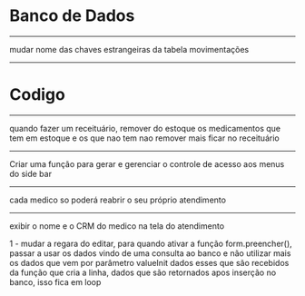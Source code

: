 Banco de Dados
=============================

--------------------------------------------------
mudar nome das chaves estrangeiras da tabela movimentações

--------------------------------------------------





Codigo
===============================================================

-----------------------------------------------
quando fazer um receituário, remover do estoque os medicamentos que tem em estoque
e os que nao tem nao remover mais ficar no receituário

------------------------------
Criar uma função para gerar e gerenciar o controle de acesso aos menus do side bar


--------------------------------
cada medico so poderá reabrir o seu próprio atendimento

--------------------------
exibir o nome e o CRM do medico na tela do atendimento

1 - mudar a regara do editar, para quando ativar a função form.preencher(), passar a
usar os dados vindo de uma consulta ao banco e não utilizar mais os dados que vem por parâmetro valueInit
dados esses que são recebidos da função que cria a linha, dados que são retornados apos inserção no banco,
isso fica em loop